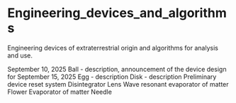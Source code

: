 # Engineering_devices_and_algorithms
Engineering devices of extraterrestrial origin and algorithms for analysis and use.

September 10, 2025
Ball - description, announcement of the device design for September 15, 2025
Egg - description
Disk - description
Preliminary device reset system
Disintegrator Lens
Wave resonant evaporator of matter Flower
Evaporator of matter Needle
